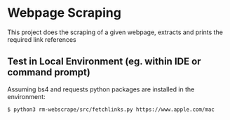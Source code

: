 # Webpage Scraping

This project does the scraping of a given webpage, extracts and prints the required link references

## Test in Local Environment (eg. within IDE or command prompt)
Assuming bs4 and requests python packages are installed in the environment:
```sh
$ python3 rm-webscrape/src/fetchlinks.py https://www.apple.com/mac
